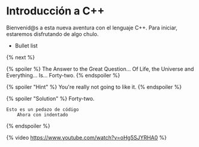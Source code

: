 # Introducción a C++
Bienvenid@s a esta nueva aventura con el lenguaje C++. Para iniciar, estaremos disfrutando de algo chulo.


    

 - Bullet list

{% next %}

{% spoiler %}
The Answer to the Great Question... 
Of Life, the Universe and Everything...
Is...
Forty-two.
{% endspoiler %}

{% spoiler "Hint" %}
You're really not going to like it.
{% endspoiler %}

{% spoiler "Solution" %}
Forty-two.

    Esto es un pedazo de código
        Ahora con indentado

{% endspoiler %}

{% video https://www.youtube.com/watch?v=oHg5SJYRHA0 %}
<!--stackedit_data:
eyJoaXN0b3J5IjpbMTQ4MjE3NjMyLC03MDA3NDczNywyMTEwOD
Q5MDMzXX0=
-->